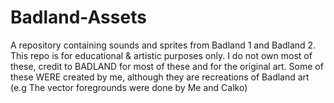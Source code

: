 # Badland-Assets
A repository containing sounds and sprites from Badland 1 and Badland 2. This repo is for educational & artistic purposes only.
I do not own most of these, credit to BADLAND for most of these and for the original art.
Some of these WERE created by me, although they are recreations of Badland art (e.g The vector foregrounds were done by Me and Calko)

